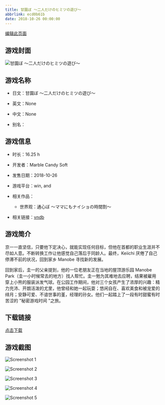```yaml
---
title: 甘園ぼ ～二人だけのヒミツの遊び～
abbrlink: ecd0b61b
date: 2018-10-26 00:00:00
---
```

[编辑此页面](https://github.com/ACG-3/ADV3-source/blob/main/source/_posts/games/%E7%94%98%E5%9C%92%E3%81%BC%20%EF%BD%9E%E4%BA%8C%E4%BA%BA%E3%81%A0%E3%81%91%E3%81%AE%E3%83%92%E3%83%9F%E3%83%84%E3%81%AE%E9%81%8A%E3%81%B3%EF%BD%9E.md)

## 游戏封面

![甘園ぼ ～二人だけのヒミツの遊び～](https%3A//pan.timero.xyz/onedrive/img_lib_001/%E7%94%98%E5%9C%92%E3%81%BC%20%EF%BD%9E%E4%BA%8C%E4%BA%BA%E3%81%A0%E3%81%91%E3%81%AE%E3%83%92%E3%83%9F%E3%83%84%E3%81%AE%E9%81%8A%E3%81%B3%EF%BD%9E_cover.avif)


## 游戏名称

- 日文：甘園ぼ ～二人だけのヒミツの遊び～
- 英文：None
- 中文：None

- 别名：


## 游戏信息

- 时长：16.25 h
- 开发者：Marble Candy Soft
- 发售日期：2018-10-26
- 游戏平台：win, and
- 相关作品：
   - 世界观：通心ぼ ～ママにもナイショの時間割～

- 相关链接：[vndb](https://vndb.org/v22789)


## 游戏简介

京一一直坚信，只要他下定决心，就能实现任何目标，但他在首都的职业生涯并不尽如人意。不断转换工作让他感觉自己落后于同龄人。最终，Keiichi 厌倦了自己停滞不前的状况，回到家乡 Manobe 寻找新的发展。

回到家后，圭一的父亲提到，他的一位老朋友正在当地的屋顶游乐园 Manobe Park（圭一小时候常去的地方）找人帮忙。圭一勉为其难地去应聘，结果被雇用穿上小熊的服装派发气球。在公园工作期间，他对三个女孩产生了浓厚的兴趣：精力充沛、开朗活泼的尤里，他曾经和她一起玩耍；悠闲自在、喜欢美食和被宠爱的绯月；安静可爱、不谙世事的堇，经理的孙女。他们一起踏上了一段有时甜蜜有时苦涩的 "秘密游戏时间 "之旅。




## 下载链接

[点击下载](https://pan.timero.xyz/onedrive/adv_lib_001/%E7%94%98%E5%9C%92%E3%81%BC%20%EF%BD%9E%E4%BA%8C%E4%BA%BA%E3%81%A0%E3%81%91%E3%81%AE%E3%83%92%E3%83%9F%E3%83%84%E3%81%AE%E9%81%8A%E3%81%B3%EF%BD%9E)


## 游戏截图


![Screenshot 1](https%3A//pan.timero.xyz/onedrive/img_lib_001/%E7%94%98%E5%9C%92%E3%81%BC%20%EF%BD%9E%E4%BA%8C%E4%BA%BA%E3%81%A0%E3%81%91%E3%81%AE%E3%83%92%E3%83%9F%E3%83%84%E3%81%AE%E9%81%8A%E3%81%B3%EF%BD%9E_Screenshot_1.avif)

![Screenshot 2](https%3A//pan.timero.xyz/onedrive/img_lib_001/%E7%94%98%E5%9C%92%E3%81%BC%20%EF%BD%9E%E4%BA%8C%E4%BA%BA%E3%81%A0%E3%81%91%E3%81%AE%E3%83%92%E3%83%9F%E3%83%84%E3%81%AE%E9%81%8A%E3%81%B3%EF%BD%9E_Screenshot_2.avif)

![Screenshot 3](https%3A//pan.timero.xyz/onedrive/img_lib_001/%E7%94%98%E5%9C%92%E3%81%BC%20%EF%BD%9E%E4%BA%8C%E4%BA%BA%E3%81%A0%E3%81%91%E3%81%AE%E3%83%92%E3%83%9F%E3%83%84%E3%81%AE%E9%81%8A%E3%81%B3%EF%BD%9E_Screenshot_3.avif)

![Screenshot 4](https%3A//pan.timero.xyz/onedrive/img_lib_001/%E7%94%98%E5%9C%92%E3%81%BC%20%EF%BD%9E%E4%BA%8C%E4%BA%BA%E3%81%A0%E3%81%91%E3%81%AE%E3%83%92%E3%83%9F%E3%83%84%E3%81%AE%E9%81%8A%E3%81%B3%EF%BD%9E_Screenshot_4.avif)

![Screenshot 5](https%3A//pan.timero.xyz/onedrive/img_lib_001/%E7%94%98%E5%9C%92%E3%81%BC%20%EF%BD%9E%E4%BA%8C%E4%BA%BA%E3%81%A0%E3%81%91%E3%81%AE%E3%83%92%E3%83%9F%E3%83%84%E3%81%AE%E9%81%8A%E3%81%B3%EF%BD%9E_Screenshot_5.avif)

